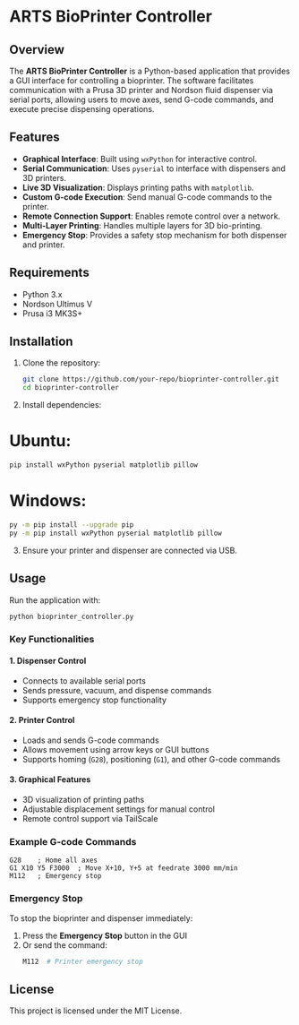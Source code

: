 # ARTS BioPrinter Controller

## Overview
The **ARTS BioPrinter Controller** is a Python-based application that provides a GUI interface for controlling a bioprinter. The software facilitates communication with a Prusa 3D printer and Nordson fluid dispenser via serial ports, allowing users to move axes, send G-code commands, and execute precise dispensing operations.

## Features
- **Graphical Interface**: Built using `wxPython` for interactive control.
- **Serial Communication**: Uses `pyserial` to interface with dispensers and 3D printers.
- **Live 3D Visualization**: Displays printing paths with `matplotlib`.
- **Custom G-code Execution**: Send manual G-code commands to the printer.
- **Remote Connection Support**: Enables remote control over a network.
- **Multi-Layer Printing**: Handles multiple layers for 3D bio-printing.
- **Emergency Stop**: Provides a safety stop mechanism for both dispenser and printer.

## Requirements
- Python 3.x
- Nordson Ultimus V
- Prusa i3 MK3S+

## Installation
1. Clone the repository:
   ```sh
   git clone https://github.com/your-repo/bioprinter-controller.git
   cd bioprinter-controller
   ```
2. Install dependencies:
  # Ubuntu:
  ```sh
  pip install wxPython pyserial matplotlib pillow
  ```
  # Windows:
  ```sh
  py -m pip install --upgrade pip
  py -m pip install wxPython pyserial matplotlib pillow
  ```
3. Ensure your printer and dispenser are connected via USB.

## Usage
Run the application with:
```sh
python bioprinter_controller.py
```

### Key Functionalities
#### 1. **Dispenser Control**
- Connects to available serial ports
- Sends pressure, vacuum, and dispense commands
- Supports emergency stop functionality

#### 2. **Printer Control**
- Loads and sends G-code commands
- Allows movement using arrow keys or GUI buttons
- Supports homing (`G28`), positioning (`G1`), and other G-code commands

#### 3. **Graphical Features**
- 3D visualization of printing paths
- Adjustable displacement settings for manual control
- Remote control support via TailScale

### Example G-code Commands
```
G28    ; Home all axes
G1 X10 Y5 F3000  ; Move X+10, Y+5 at feedrate 3000 mm/min
M112   ; Emergency stop
```

### Emergency Stop
To stop the bioprinter and dispenser immediately:
1. Press the **Emergency Stop** button in the GUI
2. Or send the command:
   ```sh
   M112  # Printer emergency stop
   ````

## License
This project is licensed under the MIT License.
